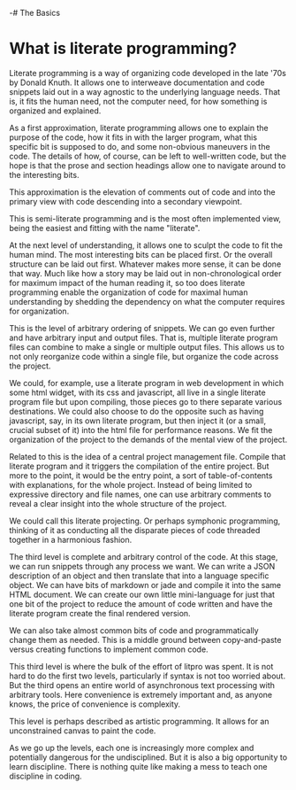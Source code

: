 -# The Basics

# What is literate programming? 

Literate programming is a way of organizing code developed in the late '70s by
Donald Knuth. It allows one to interweave documentation and code snippets laid
out in a way agnostic to the underlying language needs. That is, it fits the
human need, not the computer need, for how something is organized and
explained. 

As a first approximation, literate programming allows one to explain the
purpose of the code, how it fits in with the larger program, what this specific
bit is supposed to do, and some non-obvious maneuvers in the code. The details
of how, of course, can be left to well-written code, but the hope is that the
prose and section headings allow one to navigate around to the interesting
bits. 

This approximation is the elevation of comments out of code and into the
primary view with code descending into a secondary viewpoint.  

This is semi-literate programming and is the most often implemented view,
being the easiest and fitting with the name "literate". 

At the next level of understanding, it allows one to sculpt the code to fit
the human mind. The most interesting bits can be placed first. Or the overall
structure can be laid out first. Whatever makes more sense, it can be done
that way. Much like how a
story may be laid out in non-chronological order for maximum impact of the
human reading it, so too does literate programming enable the organization of
code for maximal human understanding by shedding the dependency on what the
computer requires for organization. 

This is the level of arbitrary ordering of snippets. We can go even further
and have arbitrary input and output files. That is, multiple literate program
files can combine to make a single or multiple output files. This allows us to
not only reorganize code within a single file, but organize the code across
the project. 

We could, for example, use a literate program in web development in which some
html widget, with its css and javascript, all live in a single literate
program file but upon compiling, those pieces go to there separate various
destinations. We could also choose to do the opposite such as having javascript,
say, in its own literate program, but then inject it (or a small, crucial
subset of it)  into the html file for performance reasons. We fit the
organization of the project to the demands of the mental view of the project. 

Related to this is the idea of a central project management file. Compile that
literate program and it triggers the compilation of the entire project. But
more to the point, it would be the entry point, a sort of table-of-contents
with explanations, for the whole project. Instead of being limited to
expressive directory and file names, one can use arbitrary comments to reveal
a clear insight into the whole structure of the project.

We could call this literate projecting. Or perhaps symphonic programming,
thinking of it as conducting all the disparate pieces of code threaded
together in a harmonious fashion.

The third level is complete and arbitrary control of the code. At this stage,
we can run snippets through any process we want. We can write a JSON
description of an object and then translate that into a language specific
object. We can have bits of markdown or jade and compile it into the same HTML
document. We can create our own little mini-language for just that one bit of
the project to reduce the amount of code written and have the literate program
create the final rendered version. 

We can also take almost common bits of code and programmatically change them
as needed. This is a middle ground between copy-and-paste versus creating
functions to implement common code.

This third level is where the bulk of the effort of litpro was spent. It is
not hard to do the first two levels, particularly if syntax is not too worried
about. But the third opens an entire world of asynchronous text processing
with arbitrary tools. Here convenience is extremely important and, as anyone
knows, the price of convenience is complexity. 

This level is perhaps described as artistic programming. It allows for an
unconstrained canvas to paint the code. 

As we go up the levels, each one is increasingly more complex and potentially
dangerous for the undisciplined. But it is also a big opportunity to learn
discipline. There is nothing quite like making a mess to teach one discipline
in coding.
